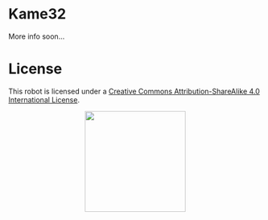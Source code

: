 # Kame32

More info soon...

# License 

This robot is licensed under a [Creative Commons Attribution-ShareAlike 4.0 International License](http://creativecommons.org/licenses/by-sa/4.0/).

<p align="center">
  <img src="https://mirrors.creativecommons.org/presskit/buttons/88x31/png/by-sa.png" width="200">
</p>

